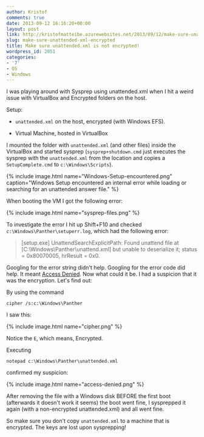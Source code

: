 ```yaml
---
author: Kristof
comments: true
date: 2013-09-12 16:16:20+00:00
layout: post
link: http://kristofmatteibe.azurewebsites.net/2013/09/12/make-sure-unattended-xml-encrypted/
slug: make-sure-unattended-xml-encrypted
title: Make sure unattended.xml is not encrypted!
wordpress_id: 2051
categories:
- '7'
- OS
- Windows
---
```


I was playing around with Sysprep using unattended.xml when I hit a weird issue with VirtualBox and Encrypted folders on the host.

Setup:



	
  * `unattended.xml` on the host, encrypted (with Windows EFS).

	
  * Virtual Machine, hosted in VirtualBox


I mounted the folder with `unattended.xml` (and other files) inside the VirtualBox and started sysprep (`sysprep+shutdown.cmd` just executes the sysprep with the `unattended.xml` from the location and copies a `SetupComplete.cmd` to `c:\Windows\Scripts`).

{% include image.html name="Windows-Setup-encountered.png" caption="Windows Setup encountered an internal error while loading or searching for an unattended answer file." %}

When booting the VM I got the following error:

{% include image.html name="sysprep-files.png" %}

To investigate the error I hit up Shift+F10 and checked `c:\Windows\Panther\setuperr.log`, which had the following error:


<blockquote>[setup.exe] UnattendSearchExplicitPath: Found unattend file at [C:\Windows\Panther\unattend.xml] but unable to deserialize it; status = 0x80070005, hrResult = 0x0.</blockquote>


Googling for the error string didn't help. Googling for the error code did help. It meant [Access Denied](http://support.microsoft.com/kb/816731). Now what could it be. I had a suspicion that it was the encryption. Let's find out:

By using the command

    
    cipher /s:c:\Windows\Panther


I saw this:

{% include image.html name="cipher.png" %}

Notice the `E`, which means, Encrypted.

Executing

    
    notepad c:\Windows\Panther\unattended.xml


confirmed my suspicion:

{% include image.html name="access-denied.png" %}


After removing the file with a Windows disk BEFORE the first boot (afterwards it doesn't work it seems) the boot went fine, I sysprepped it again (with a non-encrypted unattended.xml) and all went fine.

So make sure you don't copy `unattended.xml` to a machine that is encrypted. The keys are lost upon sysprepping!
